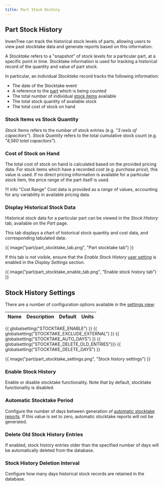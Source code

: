 ```yaml
---
title: Part Stock History
---
```


## Part Stock History

InvenTree can track the historical stock levels of parts, allowing users to view past stocktake data and generate reports based on this information.

A *Stocktake* refers to a "snapshot" of stock levels for a particular part, at a specific point in time. Stocktake information is used for tracking a historical record of the quantity and value of part stock.

In particular, an individual *Stocktake* record tracks the following information:

- The date of the Stocktake event
- A reference to the [part](./index.md) which is being counted
- The total number of individual [stock items](../stock/index.md) available
- The total stock quantity of available stock
- The total cost of stock on hand

### Stock Items vs Stock Quantity

*Stock Items* refers to the number of stock entries (e.g. *"3 reels of capacitors"*). *Stock Quantity* refers to the total cumulative stock count (e.g. *"4,560 total capacitors"*).

### Cost of Stock on Hand

The total cost of stock on hand is calculated based on the provided pricing data. For stock items which have a recorded *cost* (e.g. *purchase price*), this value is used. If no direct pricing information is available for a particular stock item, the price range of the part itself is used.

!!! info "Cost Range"
    Cost data is provided as a *range* of values, accounting for any variability in available pricing data.

### Display Historical Stock Data

Historical stock data for a particular part can be viewed in the *Stock History* tab, available on the *Part* page.

This tab displays a chart of historical stock quantity and cost data, and corresponding tabulated data:

{{ image("part/part_stocktake_tab.png", "Part stocktake tab") }}

If this tab is not visible, ensure that the *Enable Stock History* [user setting](../settings/user.md) is enabled in the *Display Settings* section.

{{ image("part/part_stocktake_enable_tab.png", "Enable stock history tab") }}

## Stock History Settings

There are a number of configuration options available in the [settings view](../settings/global.md):

| Name | Description | Default | Units |
| ---- | ----------- | ------- | ----- |
{{ globalsetting("STOCKTAKE_ENABLE") }}
{{ globalsetting("STOCKTAKE_EXCLUDE_EXTERNAL") }}
{{ globalsetting("STOCKTAKE_AUTO_DAYS") }}
{{ globalsetting("STOCKTAKE_DELETE_OLD_ENTRIES")}}
{{ globalsetting("STOCKTAKE_DELETE_DAYS") }}

{{ image("part/part_stocktake_settings.png", "Stock history settings") }}

### Enable Stock History

Enable or disable stocktake functionality. Note that by default, stocktake functionality is disabled.

### Automatic Stocktake Period

Configure the number of days between generation of [automatic stocktake reports](#automatic-stocktake). If this value is set to zero, automatic stocktake reports will not be generated.

### Delete Old Stock History Entries

If enabled, stock history entries older than the specified number of days will be automatically deleted from the database.

### Stock History Deletion Interval

Configure how many days historical stock records are retained in the database.
